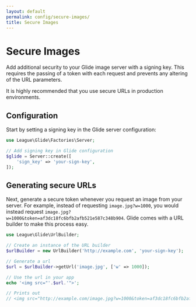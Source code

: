 ```yaml
---
layout: default
permalink: config/secure-images/
title: Secure Images
---
```


# Secure Images

Add additional security to your Glide image server with a signing key. This requires the passing of a token with each request and prevents any altering of the URL parameters.

<p class="message-notice">It is highly recommended that you use secure URLs in production environments.</p>

## Configuration

Start by setting a signing key in the Glide server configuration:

~~~ php
use League\Glide\Factories\Server;

// Add signing key in Glide configuration
$glide = Server::create([
    'sign_key' => 'your-sign-key',
]);
~~~

## Generating secure URLs

Next, generate a secure token whenever you request an image from your server. For example, instead of requesting `image.jpg?w=1000`, you would instead request `image.jpg?w=1000&token=af3dc18fc6bfb2afb521e587c348b904`. Glide comes with a URL builder to make this process easy.

~~~ php
use League\Glide\UrlBuilder;

// Create an instance of the URL builder
$urlBuilder = new UrlBuilder('http://example.com', 'your-sign-key');

// Generate a url
$url = $urlBuilder->getUrl('image.jpg', ['w' => 1000]);

// Use the url in your app
echo '<img src="'.$url.'">';

// Prints out
// <img src="http://example.com/image.jpg?w=1000&token=af3dc18fc6bfb2afb521e587c348b904">
~~~